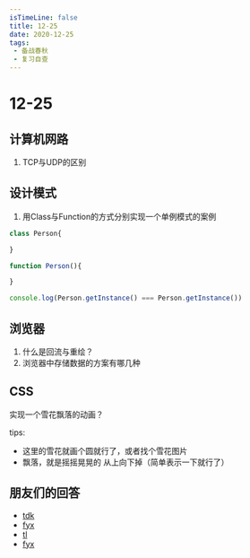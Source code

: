 ```yaml
---
isTimeLine: false
title: 12-25
date: 2020-12-25
tags:
 - 备战春秋
 - 复习自查
---
```

# 12-25

## 计算机网路
1. TCP与UDP的区别

## 设计模式
1. 用Class与Function的方式分别实现一个单例模式的案例

```js
class Person{

}

function Person(){

}

console.log(Person.getInstance() === Person.getInstance())
```

## 浏览器
1. 什么是回流与重绘？
2. 浏览器中存储数据的方案有哪几种


## CSS
实现一个雪花飘落的动画？

tips: 
* 这里的雪花就画个圆就行了，或者找个雪花图片
* 飘落，就是摇摇晃晃的 从上向下掉（简单表示一下就行了）

## 朋友们的回答
* [tdk](https://juejin.cn/post/6910894799268610062/)
* [fyx](https://www.cnblogs.com/banshanliang/p/14196922.html)
* [tl](https://juejin.cn/post/6910513920763494407)
* [fyx](https://www.cnblogs.com/banshanliang/p/14196922.html)

<comment/>